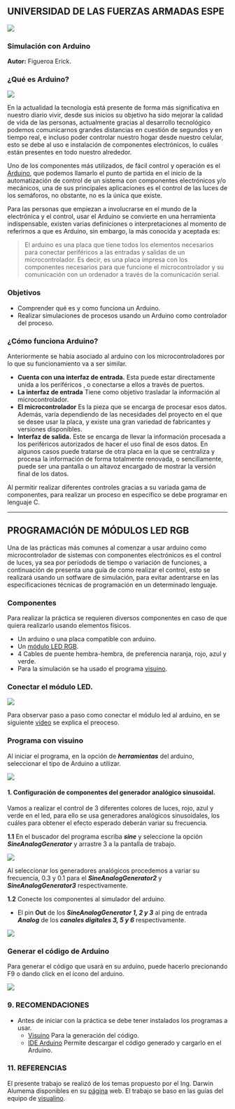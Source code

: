 ## UNIVERSIDAD DE LAS FUERZAS ARMADAS ESPE
![](https://github.com/erickfi/Practica-5/blob/master/Img/Escudo.jpg)
### Simulación con Arduino
**Autor:** Figueroa Erick.

### ¿Qué es Arduino?

![](https://github.com/erickfi/Simulaci-n-con-Arduino/blob/master/Imgs/Arduino.PNG)

En la actualidad la tecnología está presente de forma más significativa en nuestro diario vivir, desde sus inicios su objetivo ha sido mejorar la calidad de vida de las personas, actualmente gracias al desarrollo tecnológico podemos comunicarnos grandes distancias en cuestión de segundos y en tiempo real, e incluso poder controlar nuestro hogar desde nuestro celular, esto se debe al uso e instalación de componentes electrónicos, lo cuáles están presentes en todo nuestro alrededor.

Uno de los componentes más utilizados, de fácil control y operación es el [Arduino](https://www.arduino.cc/), que podemos llamarlo el punto de partida en el inicio de la automatización de control de un sistema con componentes electrónicos y/o mecánicos, una de sus principales aplicaciones es el control de las luces de los semáforos, no obstante, no es la única que existe.

Para las personas que empiezan a involucrarse en el mundo de la electrónica y el control, usar el Arduino se convierte en una herramienta indispensable, existen varias definiciones o interpretaciones al momento de referirnos a que es Arduino, sin embargo, la más conocida y aceptada es:

> El arduino es una placa que tiene todos los elementos necesarios para conectar periféricos a las entradas y salidas de un microcontrolador. Es decir, es una placa impresa con los componentes necesarios para que funcione el microcontrolador y su comunicación con un ordenador a través de la comunicación serial.

### Objetivos
- Comprender qué es y como funciona un Arduino.
- Realizar simulaciones de procesos usando un Arduino como controlador del proceso.

### ¿Cómo funciona Arduino?
Anteriormente se habia asociado al arduino con los microcontroladores por lo que su funcionamiento va a ser similar.
- **Cuenta con una interfaz de entrada.** Esta puede estar directamente unida a los periféricos , o conectarse a ellos a través de puertos.
- **La interfaz de entrada** Tiene como objetivo trasladar la información al microcontrolador.
- **El microcontrolador** Es la pieza que se encarga de procesar esos datos. Además, varía dependiendo de las necesidades del proyecto en el que se desee usar la placa, y existe una gran variedad de fabricantes y versiones disponibles.
- **Interfaz de salida.** Este se encarga de llevar la información procesada a los periféricos autorizados de hacer el uso final de esos datos. En algunos casos puede tratarse de otra placa en la que se centraliza y procesa la información de forma totalmente renovada, o sencillamente, puede ser una pantalla o un altavoz encargado de mostrar la versión final de los datos.

Al permitir realizar diferentes controles gracias a su variada gama de componentes, para realizar un proceso en específico se debe programar en lenguaje C.

---------------------------------------------------------------------------------------------------------------------------------------------------------------------------------
## PROGRAMACIÓN DE MÓDULOS LED RGB
Una de las prácticas más comunes al comenzar a usar arduino como microcontrolador de sistemas con componentes electrónicos es el control de luces, ya sea por períodods de tiempo o variación de funciones, a continuación de presenta una guía de como realizar el control, esto se realizará usando un sotfware de simulación, para evitar adentrarse en las especificaciones técnicas de programación en un determinado lenguaje.

### Componentes
Para realizar la práctica se requieren diversos componentes en caso de que quiera realizarlo usando elementos físicos.
- Un arduino o una placa compatible con arduino.
- Un [módulo LED RGB](https://www.iberobotics.com/producto/modulo-led-rgb/).
- 4 Cables de puente hembra-hembra, de preferencia naranja, rojo, azul y verde.
- Para la simulación se ha usado el programa [visuino](http://visuino.com/).

### Conectar el módulo LED.

![](https://github.com/erickfi/Simulaci-n-con-Arduino/blob/master/Imgs/modulo%20led.PNG)

Para observar paso a paso como conectar el módulo led al arduino, en se siguiente [video](https://www.youtube.com/watch?time_continue=10&v=QC-8zglK8GA&feature=emb_logo) se explica el preoceso.

### Programa con visuino
Al iniciar el programa, en la opción de ***herramientas*** del arduino, seleccionar el tipo de Arduino a utilizar.

![](https://github.com/erickfi/Simulaci-n-con-Arduino/blob/master/Imgs/visuino%20img%201.PNG)

#### 1. Configuración de componentes del generador analógico sinusoidal.
Vamos a realizar el control de 3 diferentes colores de luces, rojo, azul y verde en el led, para ello se usa generadores analógicos sinusoidales, los cuáles para obtener el efecto esperado deberán variar su frecuencia.

**1.1** En el buscador del programa escriba ***sine*** y seleccione la opción ***SineAnalogGenerator*** y arrastre 3 a la pantalla de trabajo.

![](https://github.com/erickfi/Simulaci-n-con-Arduino/blob/master/Imgs/generadores%20anal%C3%B3gicos.PNG)

Al seleccionar los generadores analógicos procedemos a variar su frecuencia, 0.3 y 0.1 para el ***SineAnalogGenerator2*** y ***SineAnalogGenerator3*** respectivamente.

**1.2** Conecte los componentes al simulador del arduino.
- El pin **Out** de los ***SineAnalogGenerator 1, 2 y 3*** al ping de entrada ***Analog*** de los ***canales digitales 3, 5 y 6*** respectivamente.

![](https://github.com/erickfi/Simulaci-n-con-Arduino/blob/master/Imgs/conexion%201.PNG)

### Generar el código de Arduino
Para generar el código que usará en su arduino, puede hacerlo precionando F9 o dando click en el ícono del arduino.

![](https://github.com/erickfi/Simulaci-n-con-Arduino/blob/master/Imgs/codigo.PNG)


### 9. RECOMENDACIONES
- Antes de iniciar con la práctica se debe tener instalados los programas a usar.
  - [Visuino](http://visuino.com/) Para la generación del código.
  - [IDE Arduino](https://www.arduino.cc/) Permite descargar el código generado y cargarlo en el Arduino.  

### 11. REFERENCIAS
El presente trabajo se realizó de los temas propuesto por el Ing. Darwin Alumema disponibles en su [página](https://sites.google.com/site/mscingdarwinalulema/home?authuser=0) web.
El trabajo se baso en las guías del equipo de [visualino](http://visuino.com/).
